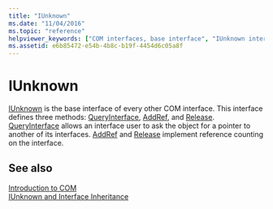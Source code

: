 ```yaml
---
title: "IUnknown"
ms.date: "11/04/2016"
ms.topic: "reference"
helpviewer_keywords: ["COM interfaces, base interface", "IUnknown interface"]
ms.assetid: e6b85472-e54b-4b8c-b19f-4454d6c05a8f
---
```

# IUnknown

[IUnknown](/windows/win32/api/unknwn/nn-unknwn-iunknown) is the base interface of every other COM interface.  This interface defines three methods: [QueryInterface](/windows/win32/api/unknwn/nf-unknwn-iunknown-queryinterface(q)), [AddRef](/windows/win32/api/unknwn/nf-unknwn-iunknown-addref), and [Release](/windows/win32/api/unknwn/nf-unknwn-iunknown-release). [QueryInterface](/windows/win32/api/unknwn/nf-unknwn-iunknown-queryinterface(q)) allows an interface user to ask the object for a pointer to another of its interfaces. [AddRef](/windows/win32/api/unknwn/nf-unknwn-iunknown-addref) and [Release](/windows/win32/api/unknwn/nf-unknwn-iunknown-release) implement reference counting on the interface.

## See also

[Introduction to COM](../atl/introduction-to-com.md)<br/>
[IUnknown and Interface Inheritance](/windows/win32/com/iunknown-and-interface-inheritance)
